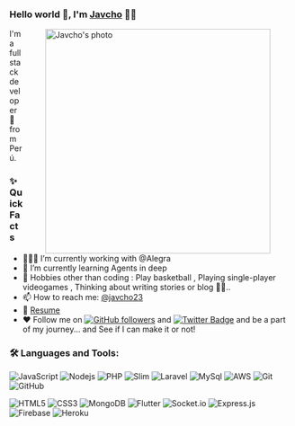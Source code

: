 ### Hello world 👋, I'm [Javcho](https://github.com/javcho23) 👨‍💻


  <img align="right" height="400px" style="margin-right:40px; margin-left:40px" alt="Javcho's photo" src="https://i.ibb.co/pjdMjFPy/Foto-red.png" />
<p>
I'm a full stack developer 🚀 from Perú.
<br/>

  
### ✨ Quick Facts

-   👨🏽‍💻 I’m currently working with @Alegra 
-   🌱 I’m currently learning Agents in deep
-   🎿 Hobbies other than coding : Play basketball , Playing single-player videogames , Thinking about writing stories or blog 🤔🤖..
-   📫 How to reach me: <a href="https://www.linkedin.com/in/javcho23/">@javcho23</a>
-   📝 [Resume](https://drive.google.com/file/d/1PVAoJQSQy1EGm06Ur_pZfLiTSVAhTnQG/view?usp=sharing)
-   ♥ Follow me on [![GitHub followers](https://img.shields.io/github/followers/javcho23?label=Follow&style=social)](https://github.com/javcho23/?tab=follow) and [![Twitter Badge](https://img.shields.io/badge/-@javcho23-1ca0f1?style=flat-square&labelColor=1ca0f1&logo=twitter&logoColor=white&link=https://twitter.com/aman_atg)](https://twitter.com/aman_atg)
and be a part of my journey... and See if I can make it or not!

### 🛠️ Languages and Tools:

![JavaScript](https://img.shields.io/badge/-JavaScript-black?style=flat-square&logo=javascript)
![Nodejs](https://img.shields.io/badge/-Nodejs-black?style=flat-square&logo=Node.js)
![PHP](https://img.shields.io/badge/-PHP-black?style=flat-square&logo=PHP)
![Slim](https://img.shields.io/badge/-Slim-black?style=flat-square&logo=Slim)
![Laravel](https://img.shields.io/badge/-Laravel-black?style=flat-square&logo=Laravel)
![MySql](https://img.shields.io/badge/-MySql-black?style=flat-square&logo=mysql)
![AWS](https://img.shields.io/badge/-AWS-black?style=flat-square&logo=AWS)
![Git](https://img.shields.io/badge/-Git-black?style=flat-square&logo=git)
![GitHub](https://img.shields.io/badge/-GitHub-black?style=flat-square&logo=github)

![HTML5](https://img.shields.io/badge/-HTML5-black?style=flat-square&logo=html5&logoColor=white)
![CSS3](https://img.shields.io/badge/-CSS3-black?style=flat-square&logo=css3)
![MongoDB](https://img.shields.io/badge/-MongoDB-black?style=flat-square&logo=mongodb)
![Flutter](https://img.shields.io/badge/-Flutter-black?style=flat-square&logo=Flutter)
![Socket.io](https://img.shields.io/badge/-Socket-black?style=flat-square&logo=socket.io)
![Express.js](https://img.shields.io/badge/-Express-black?style=flat-square&logo=expressjs)
![Firebase](https://img.shields.io/badge/-Firebase-black?style=flat-square&logo=Firebase)
![Heroku](https://img.shields.io/badge/-Heroku-black?style=flat-square&logo=heroku)




